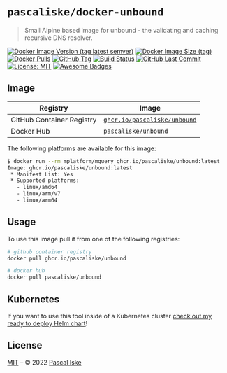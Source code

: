 # `pascaliske/docker-unbound`

> Small Alpine based image for unbound - the validating and caching recursive DNS resolver.

[![Docker Image Version (tag latest semver)](https://img.shields.io/docker/v/pascaliske/unbound/latest?style=flat-square)](https://hub.docker.com/r/pascaliske/unbound) [![Docker Image Size (tag)](https://img.shields.io/docker/image-size/pascaliske/unbound/latest?style=flat-square)](https://hub.docker.com/r/pascaliske/unbound) [![Docker Pulls](https://img.shields.io/docker/pulls/pascaliske/unbound?style=flat-square)](https://hub.docker.com/r/pascaliske/unbound) [![GitHub Tag](https://img.shields.io/github/v/tag/pascaliske/docker-unbound?style=flat-square)](https://github.com/pascaliske/docker-unbound) [![Build Status](https://img.shields.io/github/workflow/status/pascaliske/docker-unbound/Image/master?label=build&style=flat-square)](https://github.com/pascaliske/docker-unbound/actions) [![GitHub Last Commit](https://img.shields.io/github/last-commit/pascaliske/docker-unbound?style=flat-square)](https://github.com/pascaliske/docker-unbound) [![License: MIT](https://img.shields.io/badge/License-MIT-blue.svg?style=flat-square)](https://opensource.org/licenses/MIT) [![Awesome Badges](https://img.shields.io/badge/badges-awesome-green.svg?style=flat-square)](https://github.com/Naereen/badges)

## Image

| Registry                  | Image                                                                                               |
| ------------------------- | --------------------------------------------------------------------------------------------------- |
| GitHub Container Registry | [`ghcr.io/pascaliske/unbound`](https://github.com/pascaliske/docker-unbound/pkgs/container/unbound) |
| Docker Hub                | [`pascaliske/unbound`](https://hub.docker.com/r/pascaliske/unbound)                                 |

The following platforms are available for this image:

```bash
$ docker run --rm mplatform/mquery ghcr.io/pascaliske/unbound:latest
Image: ghcr.io/pascaliske/unbound:latest
 * Manifest List: Yes
 * Supported platforms:
   - linux/amd64
   - linux/arm/v7
   - linux/arm64
```

## Usage

To use this image pull it from one of the following registries:

```bash
# github container registry
docker pull ghcr.io/pascaliske/unbound

# docker hub
docker pull pascaliske/unbound
```

## Kubernetes

If you want to use this tool inside of a Kubernetes cluster [check out my ready to deploy Helm chart](https://charts.pascaliske.dev/charts/unbound/)!

## License

[MIT](LICENSE.md) – © 2022 [Pascal Iske](https://pascaliske.dev)
